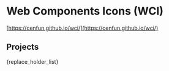# Web Components Icons (WCI)

[https://cenfun.github.io/wci/](https://cenfun.github.io/wci/)
## Projects
{replace_holder_list}
